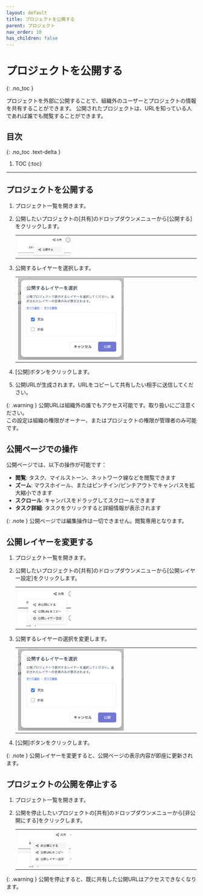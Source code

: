 ```yaml
---
layout: default
title: プロジェクトを公開する
parent: プロジェクト
nav_order: 10
has_children: false
---
```


# プロジェクトを公開する
{: .no_toc }

プロジェクトを外部に公開することで、組織外のユーザーとプロジェクトの情報を共有することができます。
公開されたプロジェクトは、URLを知っている人であれば誰でも閲覧することができます。

## 目次
{: .no_toc .text-delta }

1. TOC
{:toc}

---

## プロジェクトを公開する

1. プロジェクト一覧を開きます。

2. 公開したいプロジェクトの[共有]のドロップダウンメニューから[公開する]をクリックします。

   <table><tr><td>
   <img src="/assets/images/projects/publish-project/1.png" width="30%">
   </td></tr></table>

3. 公開するレイヤーを選択します。

   <table><tr><td>
   <img src="/assets/images/projects/publish-project/2.png" width="60%">
   </td></tr></table>

4. [公開]ボタンをクリックします。

5. 公開URLが生成されます。URLをコピーして共有したい相手に送信してください。

{: .warning }
公開URLは組織外の誰でもアクセス可能です。取り扱いにご注意ください。  
この設定は組織の権限がオーナー、またはプロジェクトの権限が管理者のみ可能です。

## 公開ページでの操作

公開ページでは、以下の操作が可能です：

- **閲覧**: タスク、マイルストーン、ネットワーク線などを閲覧できます
- **ズーム**: マウスホイール、またはピンチイン/ピンチアウトでキャンバスを拡大縮小できます
- **スクロール**: キャンバスをドラッグしてスクロールできます
- **タスク詳細**: タスクをクリックすると詳細情報が表示されます

{: .note }
公開ページでは編集操作は一切できません。閲覧専用となります。

## 公開レイヤーを変更する

1. プロジェクト一覧を開きます。

2. 公開したいプロジェクトの[共有]のドロップダウンメニューから[公開レイヤー設定]をクリックします。

   <table><tr><td>
   <img src="/assets/images/projects/publish-project/3.png" width="30%">
   </td></tr></table>

3. 公開するレイヤーの選択を変更します。

   <table><tr><td>
   <img src="/assets/images/projects/publish-project/2.png" width="60%">
   </td></tr></table>

4. [公開]ボタンをクリックします。

{: .note }
公開レイヤーを変更すると、公開ページの表示内容が即座に更新されます。

## プロジェクトの公開を停止する

1. プロジェクト一覧を開きます。

2. 公開を停止したいプロジェクトの[共有]のドロップダウンメニューから[非公開にする]をクリックします。

   <table><tr><td>
   <img src="/assets/images/projects/publish-project/4.png" width="30%">
   </td></tr></table>

{: .warning }
公開を停止すると、既に共有した公開URLはアクセスできなくなります。



